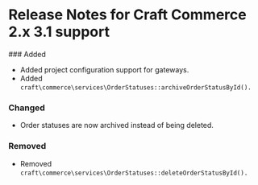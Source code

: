 # Release Notes for Craft Commerce 2.x 3.1 support

### Added
- Added project configuration support for gateways.
- Added `craft\commerce\services\OrderStatuses::archiveOrderStatusById().`

### Changed
- Order statuses are now archived instead of being deleted.

### Removed
- Removed `craft\commerce\services\OrderStatuses::deleteOrderStatusById().`

